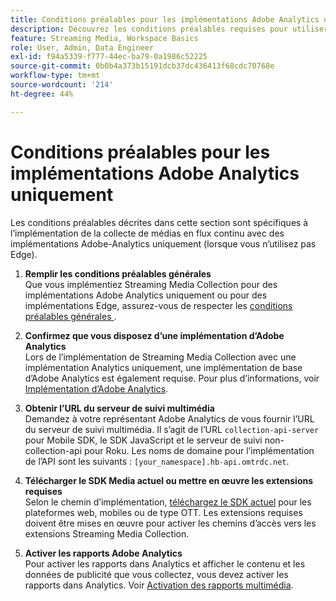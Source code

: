 ```yaml
---
title: Conditions préalables pour les implémentations Adobe Analytics uniquement
description: Découvrez les conditions préalables requises pour utiliser Streaming Media Collection avec les implémentations Adobe Analytics uniquement
feature: Streaming Media, Workspace Basics
role: User, Admin, Data Engineer
exl-id: f94a5339-f777-44ec-ba79-0a1986c52225
source-git-commit: 0b0b4a373b15191dcb37dc436413f68cdc70768e
workflow-type: tm+mt
source-wordcount: '214'
ht-degree: 44%

---
```


# Conditions préalables pour les implémentations Adobe Analytics uniquement

Les conditions préalables décrites dans cette section sont spécifiques à l’implémentation de la collecte de médias en flux continu avec des implémentations Adobe-Analytics uniquement (lorsque vous n’utilisez pas Edge).

1. **Remplir les conditions préalables générales**<br>
Que vous implémentiez Streaming Media Collection pour des implémentations Adobe Analytics uniquement ou pour des implémentations Edge, assurez-vous de respecter les [ conditions préalables générales ](/help/getting-started/prereqs.md).

1. **Confirmez que vous disposez d’une implémentation d’Adobe Analytics**<br>
Lors de l’implémentation de Streaming Media Collection avec une implémentation Analytics uniquement, une implémentation de base d’Adobe Analytics est également requise. Pour plus d’informations, voir [Implémentation d’Adobe Analytics](https://experienceleague.adobe.com/docs/analytics/implementation/home.html?lang=fr).

1. **Obtenir l’URL du serveur de suivi multimédia**<br>
Demandez à votre représentant Adobe Analytics de vous fournir l’URL du serveur de suivi multimédia. Il s’agit de l’URL `collection-api-server` pour Mobile SDK, le SDK JavaScript et le serveur de suivi non-collection-api pour Roku. Les noms de domaine pour l’implémentation de l’API sont les suivants : `[your_namespace].hb-api.omtrdc.net`.

1. **Télécharger le SDK Media actuel ou mettre en œuvre les extensions requises**<br>
Selon le chemin d’implémentation, [téléchargez le SDK actuel](/help/getting-started/download-sdks.md) pour les plateformes web, mobiles ou de type OTT. Les extensions requises doivent être mises en œuvre pour activer les chemins d’accès vers les extensions Streaming Media Collection.

1. **Activer les rapports Adobe Analytics**<br>
Pour activer les rapports dans Analytics et afficher le contenu et les données de publicité que vous collectez, vous devez activer les rapports dans Analytics. Voir [Activation des rapports multimédia](/help/reporting/media-reports-enable.md).
